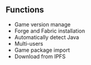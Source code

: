 ## Functions

- Game version manage
- Forge and Fabric installation
- Automatically detect Java
- Multi-users
- Game package import
- Download from IPFS

